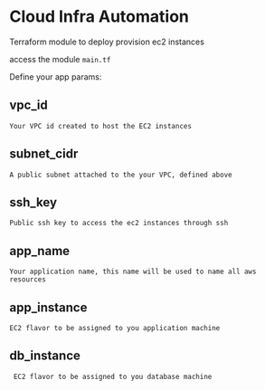 # Cloud Infra Automation
Terraform module to deploy provision ec2 instances

access the module `main.tf`

Define your app params:


## vpc_id
    Your VPC id created to host the EC2 instances
    
## subnet_cidr
    A public subnet attached to the your VPC, defined above
    
## ssh_key
    Public ssh key to access the ec2 instances through ssh
    
## app_name
    Your application name, this name will be used to name all aws resources
    
## app_instance
    EC2 flavor to be assigned to you application machine

## db_instance
     EC2 flavor to be assigned to you database machine
